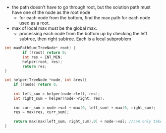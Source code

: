 - the path doesn't have to go through root, but the solution path must have one of the node as the root node
    - for each node from the bottom, find the max path for each node used as a root.
- max of local max must be the global max.
    - processing each node from the bottom up by checking the left subtree, then right subtree. Each is a local subproblem

```cpp
int maxPathSum(TreeNode* root) {
        if (!root) return 0;
        int res = INT_MIN;
        helper(root, res);
        return res;
}

int helper(TreeNode *node, int &res){
    if (!node) return 0;
    
    int left_sum = helper(node->left, res);
    int right_sum = helper(node->right, res);
    
    inr curr_sum = node->val + max(0, left_sum) + max(0, right_sum);
    res = max(res, curr_sum);
    
    return max(max(left_sum, right_sum),0) + node->val; //can only take one path, and only if its sum is > 0
}
```
    

